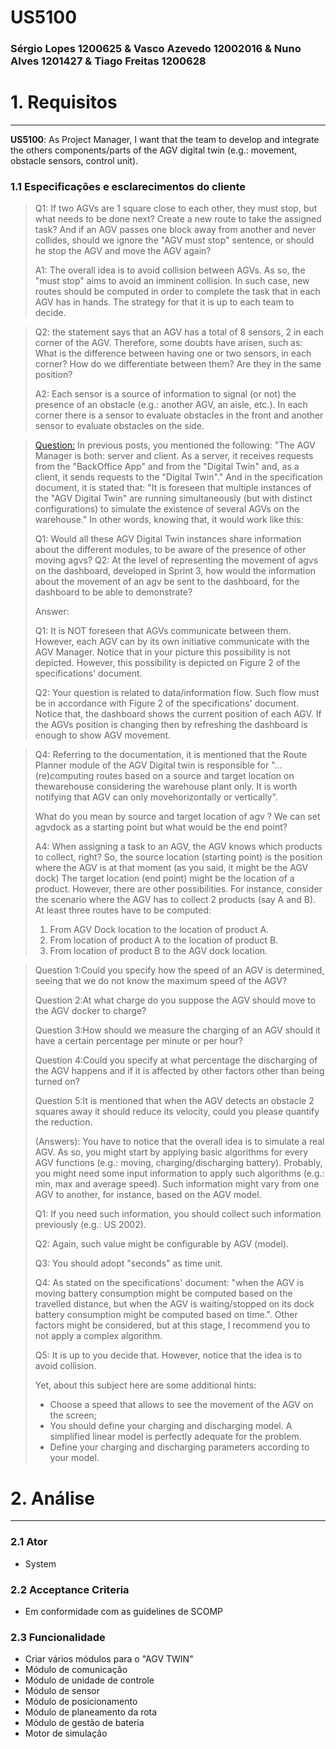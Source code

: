# US5100
### Sérgio Lopes 1200625 & Vasco Azevedo 12002016 & Nuno Alves 1201427 & Tiago Freitas 1200628 

# 1. Requisitos
_____
**US5100**: As Project Manager, I want that the team to develop and integrate the others components/parts of the AGV 
digital twin (e.g.: movement, obstacle sensors, control unit).

### 1.1 Especificações e esclarecimentos do cliente

> Q1:  If two AGVs are 1 square close to each other, they must stop, but what needs to be done next? Create a new route to take the assigned task? And if an AGV passes one block away from another and never collides, should we ignore the "AGV must stop" sentence, or should he stop the AGV and move the AGV again?
> 
> A1:
The overall idea is to avoid collision between AGVs. As so, the "must stop" aims to avoid an imminent collision. In such case, new routes should be computed in order to complete the task that in  each AGV has in hands. The strategy for that it is up to each team to decide.

> Q2: the statement says that an AGV has a total of 8 sensors, 2 in each corner of the AGV. Therefore, some doubts have arisen, such as:
>What is the difference between having one or two sensors, in each corner? How do we differentiate between them? Are they in the same position?
> 
> A2: Each sensor is a source of information to signal (or not) the presence of an obstacle (e.g.: another AGV, an aisle, etc.).
>In each corner there is a sensor to evaluate obstacles in the front and another sensor  to evaluate obstacles on the side.

> [Question:](https://moodle.isep.ipp.pt/mod/forum/discuss.php?d=17033#p21839) In previous posts, you mentioned the following:
"The AGV Manager is both: server and client. As a server, it receives requests from the "BackOffice App" and from the "Digital Twin" and, as a client, it sends requests to the "Digital Twin"."
And in the specification document, it is stated that:
"It is foreseen that multiple instances of the "AGV Digital Twin" are running simultaneously (but with distinct configurations) to simulate the existence of several AGVs on the warehouse."
In other words, knowing that, it would work like this:
> 
> Q1: Would all these AGV Digital Twin instances share information about the different modules, to be aware of the presence of other moving agvs?
Q2: At the level of representing the movement of agvs on the dashboard, developed in Sprint 3, how would the information about the movement of an agv be sent to the dashboard, for the dashboard to be able to demonstrate?
>
> 
> Answer:
> 
>Q1: It is NOT foreseen that AGVs communicate between them. However, each AGV can by its own initiative communicate with the AGV Manager. Notice that in your picture this possibility is not depicted. However, this possibility is depicted on Figure 2 of the specifications' document.
>
>Q2: Your question is related to data/information flow. Such flow must be in accordance with Figure 2 of the specifications' document. Notice that, the dashboard shows the current position of each AGV. If the AGVs position is changing then by refreshing the dashboard is enough to show AGV movement.

> Q4: Referring to the documentation, it is mentioned that the Route Planner module of the AGV Digital twin is responsible for "... (re)computing routes based on a source and target location on thewarehouse considering the warehouse plant only. It is worth notifying that AGV can only movehorizontally or vertically".
>
>What do you mean by source and target location of agv ? We can set agvdock as a starting point but what would be the end point?
>
> 
> A4: When assigning a task to an AGV, the AGV knows which products to collect, right?
So, the source location (starting point) is the position where the AGV is at that moment (as you said, it might be the AGV dock)
The target location (end point) might be the location of a product.
However,  there are other possibilities.
For instance, consider the scenario where the AGV has to collect 2 products (say A and B).
At least three routes have to be computed:
>1. From AGV Dock location to the location of product A.
>2. From location of product A to the location of product B.
>3. From location of product B to the AGV dock location.
> 

> Question 1:Could you specify how the speed of an AGV is determined, seeing that we do not know the maximum speed of the AGV?
>
>Question 2:At what charge do you suppose the AGV should move to the AGV docker to charge?
>
>Question 3:How should we measure the charging of an AGV should it have a certain percentage per minute or per hour?
>
>Question 4:Could you specify at what percentage the discharging of the AGV happens and if it is affected by other factors other than being turned on?
>
>Question 5:It is mentioned that when the AGV detects an obstacle 2 squares away it should reduce its velocity, could you please quantify the reduction.
>
> 
> (Answers): 
> You have to notice that the overall idea is to simulate a real AGV. As so, you might start by applying basic algorithms for every AGV functions (e.g.: moving, charging/discharging battery). Probably, you might need some input information to apply such algorithms (e.g.: min, max and average speed). Such information might vary from one AGV to another, for instance, based on the AGV model.
>
>Q1: If you need such information, you should collect such information previously (e.g.: US 2002).
>
>Q2: Again, such value might be configurable by AGV (model).
>
>Q3: You should adopt "seconds" as time unit.
>
>Q4: As stated on the specifications' document: "when the AGV is moving battery consumption might be computed based on the travelled distance, but when the AGV is waiting/stopped on its dock battery consumption might be computed based on time.". Other factors might be considered, but at this stage, I recommend you to not apply a complex algorithm.
>
>Q5: It is up to you decide that. However, notice that the idea is to avoid collision.
>
>
>Yet, about this subject here are some additional hints:
>- Choose a speed that allows to see the movement of the AGV on the screen;
>- You should define your charging and discharging model. A simplified linear model is perfectly adequate for the problem.
>- Define your charging and discharging parameters according to your model.
> 



# 2. Análise
_____

### 2.1 Ator

* System

### 2.2 Acceptance Criteria
* Em conformidade com as guidelines de SCOMP

### 2.3 Funcionalidade
* Criar vários módulos para o "AGV TWIN"
* Módulo de comunicação
* Módulo de unidade de controle
* Módulo de sensor
* Módulo de posicionamento
* Módulo de planeamento da rota
* Módulo de gestão de bateria
* Motor de simulação
